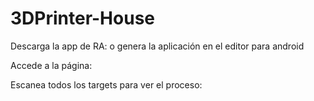 # 3DPrinter-House

Descarga la app de RA:
o genera la aplicación en el editor para android

Accede a la página:

Escanea todos los targets para ver el proceso:
